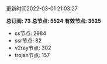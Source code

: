 更新时间2022-03-01 21:03:27

**总订阅: 73**
**总节点: 5524**
**有效节点: 3525**
- ss节点: 2984
- ssr节点: 82
- v2ray节点: 302
- trojan节点: 157
